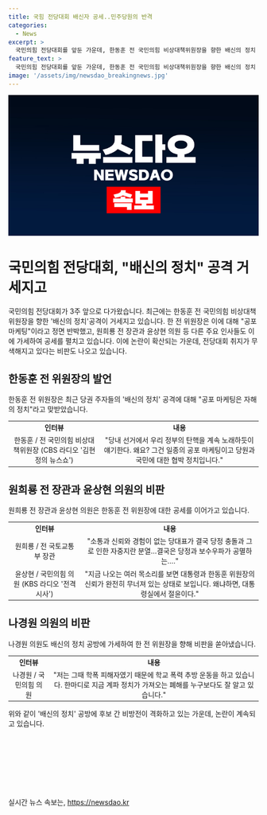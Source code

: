 ```yaml
---
title: 국힘 전당대회 배신자 공세..민주당원의 반격
categories:
  - News
excerpt: >
  국민의힘 전당대회를 앞둔 가운데, 한동훈 전 국민의힘 비상대책위원장을 향한 배신의 정치 공격으로 정계가 공전되고 있습니다. 한 전 위원장은 이에 공포 마케팅이라며 반박하고, 원희룡 전 장관과 나경원 의원 등이 공세를 이어가며 정치권 내 갈등이 고조되고 있습니다. 민생과 당의 비전을 제시해야 할 전당대회 취지가 무색해지고 있다는 비판이 나오고 있습니다.
feature_text: >
  국민의힘 전당대회를 앞둔 가운데, 한동훈 전 국민의힘 비상대책위원장을 향한 배신의 정치 공격으로 정계가 공전되고 있습니다. 한 전 위원장은 이에 공포 마케팅이라며 반박하고, 원희룡 전 장관과 나경원 의원 등이 공세를 이어가며 정치권 내 갈등이 고조되고 있습니다. 민생과 당의 비전을 제시해야 할 전당대회 취지가 무색해지고 있다는 비판이 나오고 있습니다.
image: '/assets/img/newsdao_breakingnews.jpg'
---
```


<p><img src="/assets/img/newsdao_breakingnews.jpg" alt="implanttips 속보" /></p>

<h1>국민의힘 전당대회, "배신의 정치" 공격 거세지고</h1>

<p data-ke-size="size16">국민의힘 전당대회가 3주 앞으로 다가왔습니다. 최근에는 한동훈 전 국민의힘 비상대책위원장을 향한 '배신의 정치'공격이 거세지고 있습니다. 한 전 위원장은 이에 대해 "공포 마케팅"이라고 정면 반박했고, 원희룡 전 장관과 윤상현 의원 등 다른 주요 인사들도 이에 가세하여 공세를 펼치고 있습니다. 이에 논란이 확산되는 가운데, 전당대회 취지가 무색해지고 있다는 비판도 나오고 있습니다.</p>

<h2 data-ke-size="size26">한동훈 전 위원장의 발언</h2>

<p data-ke-size="size16">한동훈 전 위원장은 최근 당권 주자들의 '배신의 정치' 공격에 대해 "공포 마케팅은 자해의 정치"라고 맞받았습니다.</p>

<table>
    <tr>
        <td style="text-align: center; height: 17px;"><b>인터뷰</b></td>
        <td style="text-align: center; height: 17px;"><b>내용</b></td>
    </tr>
    <tr>
        <td style="text-align: center; height: 17px;">한동훈 / 전 국민의힘 비상대책위원장 (CBS 라디오 '김현정의 뉴스쇼')</td>
        <td style="text-align: center; height: 17px;">"당내 선거에서 우리 정부의 탄핵을 계속 노래하듯이 얘기한다. 왜요? 그건 일종의 공포 마케팅이고 당원과 국민에 대한 협박 정치입니다."</td>
    </tr>
</table>

<h2 data-ke-size="size26">원희룡 전 장관과 윤상현 의원의 비판</h2>

<p data-ke-size="size16">원희룡 전 장관과 윤상현 의원은 한동훈 전 위원장에 대한 공세를 이어가고 있습니다.</p>

<table>
    <tr>
        <td style="text-align: center; height: 17px;"><b>인터뷰</b></td>
        <td style="text-align: center; height: 17px;"><b>내용</b></td>
    </tr>
    <tr>
        <td style="text-align: center; height: 17px;">원희룡 / 전 국토교통부 장관</td>
        <td style="text-align: center; height: 17px;">"소통과 신뢰와 경험이 없는 당대표가 결국 당정 충돌과 그로 인한 자중지란 분열…결국은 당정과 보수우파가 공멸하는…."</td>
    </tr>
    <tr>
        <td style="text-align: center; height: 17px;">윤상현 / 국민의힘 의원 (KBS 라디오 '전격시사')</td>
        <td style="text-align: center; height: 17px;">"지금 나오는 여러 목소리를 보면 대통령과 한동훈 위원장의 신뢰가 완전히 무너져 있는 상태로 보입니다. 왜냐하면, 대통령실에서 절윤이다."</td>
    </tr>
</table>

<h2 data-ke-size="size26">나경원 의원의 비판</h2>

<p data-ke-size="size16">나경원 의원도 배신의 정치 공방에 가세하여 한 전 위원장을 향해 비판을 쏟아냈습니다.</p>

<table>
    <tr>
        <td style="text-align: center; height: 17px;"><b>인터뷰</b></td>
        <td style="text-align: center; height: 17px;"><b>내용</b></td>
    </tr>
    <tr>
        <td style="text-align: center; height: 17px;">나경원 / 국민의힘 의원</td>
        <td style="text-align: center; height: 17px;">"저는 그때 학폭 피해자였기 때문에 학교 폭력 추방 운동을 하고 있습니다. 한마디로 지금 계파 정치가 가져오는 폐해를 누구보다도 잘 알고 있습니다."</td>
    </tr>
</table>

<p data-ke-size="size16">위와 같이 '배신의 정치' 공방에 후보 간 비방전이 격화하고 있는 가운데, 논란이 계속되고 있습니다.</p>

<p data-ke-size="size16">&nbsp;</p>

<p data-ke-size="size16">&nbsp;</p>

<p data-ke-size="size16">&nbsp;</p>

<p data-ke-size="size16">&nbsp;</p>
실시간 뉴스 속보는, <a href="https://newsdao.kr" rel="dofollow">https://newsdao.kr</a>


